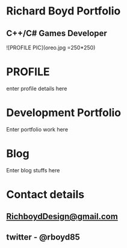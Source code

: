 
#                                                                    Richard Boyd Portfolio
  
##                                                                  C++/C# Games Developer
  

![PROFILE PIC](oreo.jpg =250*250)
# PROFILE

enter profile details here

# Development Portfolio

Enter portfolio work here

# Blog

Enter blog stuffs here

# Contact details

## RichboydDesign@gmail.com 
## twitter - @rboyd85

